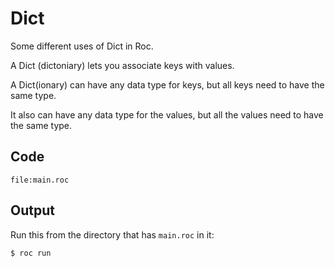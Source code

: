 # Dict

Some different uses of Dict in Roc.

A Dict (dictoniary) lets you associate keys with values.

A Dict(ionary) can have any data type for keys, but all keys need to have the same type.

It also can have any data type for the values, but all the values need to have the same type.

## Code
```roc
file:main.roc
```

## Output

Run this from the directory that has `main.roc` in it:

```
$ roc run
```
